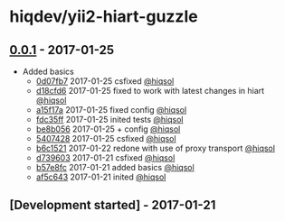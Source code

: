 # hiqdev/yii2-hiart-guzzle

## [0.0.1] - 2017-01-25

- Added basics
    - [0d07fb7] 2017-01-25 csfixed [@hiqsol]
    - [d18cfd6] 2017-01-25 fixed to work with latest changes in hiart [@hiqsol]
    - [a15f17a] 2017-01-25 fixed config [@hiqsol]
    - [fdc35ff] 2017-01-25 inited tests [@hiqsol]
    - [be8b056] 2017-01-25 + config [@hiqsol]
    - [5407428] 2017-01-25 csfixed [@hiqsol]
    - [b6c1521] 2017-01-22 redone with use of proxy transport [@hiqsol]
    - [d739603] 2017-01-21 csfixed [@hiqsol]
    - [b57e8fc] 2017-01-21 added basics [@hiqsol]
    - [af5c643] 2017-01-21 inited [@hiqsol]

## [Development started] - 2017-01-21

[@hiqsol]: https://github.com/hiqsol
[sol@hiqdev.com]: https://github.com/hiqsol
[@SilverFire]: https://github.com/SilverFire
[d.naumenko.a@gmail.com]: https://github.com/SilverFire
[@tafid]: https://github.com/tafid
[andreyklochok@gmail.com]: https://github.com/tafid
[@BladeRoot]: https://github.com/BladeRoot
[bladeroot@gmail.com]: https://github.com/BladeRoot
[0d07fb7]: https://github.com/hiqdev/yii2-hiart-guzzle/commit/0d07fb7
[d18cfd6]: https://github.com/hiqdev/yii2-hiart-guzzle/commit/d18cfd6
[a15f17a]: https://github.com/hiqdev/yii2-hiart-guzzle/commit/a15f17a
[fdc35ff]: https://github.com/hiqdev/yii2-hiart-guzzle/commit/fdc35ff
[be8b056]: https://github.com/hiqdev/yii2-hiart-guzzle/commit/be8b056
[5407428]: https://github.com/hiqdev/yii2-hiart-guzzle/commit/5407428
[b6c1521]: https://github.com/hiqdev/yii2-hiart-guzzle/commit/b6c1521
[d739603]: https://github.com/hiqdev/yii2-hiart-guzzle/commit/d739603
[b57e8fc]: https://github.com/hiqdev/yii2-hiart-guzzle/commit/b57e8fc
[af5c643]: https://github.com/hiqdev/yii2-hiart-guzzle/commit/af5c643
[Under development]: https://github.com/hiqdev/yii2-hiart-guzzle/releases
[0.0.1]: https://github.com/hiqdev/yii2-hiart-guzzle/releases/tag/0.0.1
